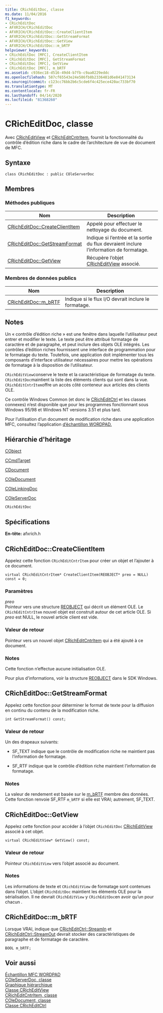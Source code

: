 ```yaml
---
title: CRichEditDoc, classe
ms.date: 11/04/2016
f1_keywords:
- CRichEditDoc
- AFXRICH/CRichEditDoc
- AFXRICH/CRichEditDoc::CreateClientItem
- AFXRICH/CRichEditDoc::GetStreamFormat
- AFXRICH/CRichEditDoc::GetView
- AFXRICH/CRichEditDoc::m_bRTF
helpviewer_keywords:
- CRichEditDoc [MFC], CreateClientItem
- CRichEditDoc [MFC], GetStreamFormat
- CRichEditDoc [MFC], GetView
- CRichEditDoc [MFC], m_bRTF
ms.assetid: c936ec18-d516-49d4-b7fb-c9aa0229eddc
ms.openlocfilehash: 587cf65543e24e586fb8b2336481d6e841473134
ms.sourcegitcommit: c123cc76bb2b6c5cde6f4c425ece420ac733bf70
ms.translationtype: MT
ms.contentlocale: fr-FR
ms.lasthandoff: 04/14/2020
ms.locfileid: "81368260"
---
```

# <a name="cricheditdoc-class"></a>CRichEditDoc, classe

Avec [CRichEditView](../../mfc/reference/cricheditview-class.md) et [CRichEditCntrItem](../../mfc/reference/cricheditcntritem-class.md), fournit la fonctionnalité du contrôle d’édition riche dans le cadre de l’architecture de vue de document de MFC.

## <a name="syntax"></a>Syntaxe

```
class CRichEditDoc : public COleServerDoc
```

## <a name="members"></a>Membres

### <a name="public-methods"></a>M&#233;thodes publiques

|Nom|Description|
|----------|-----------------|
|[CRichEditDoc::CreateClientItem](#createclientitem)|Appelé pour effectuer le nettoyage du document.|
|[CRichEditDoc::GetStreamFormat](#getstreamformat)|Indique si l’entrée et la sortie du flux devraient inclure l’information de formatage.|
|[CRichEditDoc::GetView](#getview)|Récupère l’objet [CRichEditView](../../mfc/reference/cricheditview-class.md) associé.|

### <a name="public-data-members"></a>Membres de données publics

|Nom|Description|
|----------|-----------------|
|[CRichEditDoc::m_bRTF](#m_brtf)|Indique si le flux I/O devrait inclure le formatage.|

## <a name="remarks"></a>Notes

Un « contrôle d’édition riche » est une fenêtre dans laquelle l’utilisateur peut entrer et modifier le texte. Le texte peut être attribué formatage de caractère et de paragraphe, et peut inclure des objets OLE intégrés. Les contrôles d’édition riches fournissent une interface de programmation pour le formatage du texte. Toutefois, une application doit implémenter tous les composants d’interface utilisateur nécessaires pour mettre les opérations de formatage à la disposition de l’utilisateur.

`CRichEditView`conserve le texte et la caractéristique de formatage du texte. `CRichEditDoc`maintient la liste des éléments clients qui sont dans la vue. `CRichEditCntrItem`offre un accès côté conteneur aux articles des clients OLE.

Ce contrôle Windows Common (et donc le [CRichEditCtrl](../../mfc/reference/cricheditctrl-class.md) et les classes connexes) n’est disponible que pour les programmes fonctionnant sous Windows 95/98 et Windows NT versions 3.51 et plus tard.

Pour l’utilisation d’un document de modification riche dans une application MFC, consultez l’application [d’échantillon WORDPAD.](../../overview/visual-cpp-samples.md)

## <a name="inheritance-hierarchy"></a>Hiérarchie d'héritage

[CObject](../../mfc/reference/cobject-class.md)

[CCmdTarget](../../mfc/reference/ccmdtarget-class.md)

[CDocument](../../mfc/reference/cdocument-class.md)

[COleDocument](../../mfc/reference/coledocument-class.md)

[COleLinkingDoc](../../mfc/reference/colelinkingdoc-class.md)

[COleServerDoc](../../mfc/reference/coleserverdoc-class.md)

`CRichEditDoc`

## <a name="requirements"></a>Spécifications

**En-tête:** afxrich.h

## <a name="cricheditdoccreateclientitem"></a><a name="createclientitem"></a>CRichEditDoc::CreateClientItem

Appelez cette fonction `CRichEditCntrItem` pour créer un objet et l’ajouter à ce document.

```
virtual CRichEditCntrItem* CreateClientItem(REOBJECT* preo = NULL) const = 0;
```

### <a name="parameters"></a>Paramètres

*preo*<br/>
Pointeur vers une structure [REOBJECT](/windows/win32/api/richole/ns-richole-reobject) qui décrit un élément OLE. Le `CRichEditCntrItem` nouvel objet est construit autour de cet article OLE. Si *preo* est NULL, le nouvel article client est vide.

### <a name="return-value"></a>Valeur de retour

Pointeur vers un nouvel objet [CRichEditCntrItem](../../mfc/reference/cricheditcntritem-class.md) qui a été ajouté à ce document.

### <a name="remarks"></a>Notes

Cette fonction n’effectue aucune initialisation OLE.

Pour plus d’informations, voir la structure [REOBJECT](/windows/win32/api/richole/ns-richole-reobject) dans le SDK Windows.

## <a name="cricheditdocgetstreamformat"></a><a name="getstreamformat"></a>CRichEditDoc::GetStreamFormat

Appelez cette fonction pour déterminer le format de texte pour la diffusion en continu du contenu de la modification riche.

```
int GetStreamFormat() const;
```

### <a name="return-value"></a>Valeur de retour

Un des drapeaux suivants:

- SF_TEXT indique que le contrôle de modification riche ne maintient pas l’information de formatage.

- SF_RTF indique que le contrôle d’édition riche maintient l’information de formatage.

### <a name="remarks"></a>Notes

La valeur de rendement est basée sur le [m_bRTF](#m_brtf) membre des données. Cette fonction renvoie SF_RTF `m_bRTF` si elle est VRAI; autrement, SF_TEXT.

## <a name="cricheditdocgetview"></a><a name="getview"></a>CRichEditDoc::GetView

Appelez cette fonction pour accéder à l’objet `CRichEditDoc` [CRichEditView](../../mfc/reference/cricheditview-class.md) associé à cet objet.

```
virtual CRichEditView* GetView() const;
```

### <a name="return-value"></a>Valeur de retour

Pointeur `CRichEditView` vers l’objet associé au document.

### <a name="remarks"></a>Notes

Les informations de texte et `CRichEditView` de formatage sont contenues dans l’objet. L’objet `CRichEditDoc` maintient les éléments OLE pour la sérialisation. Il ne devrait `CRichEditView` y `CRichEditDoc`en avoir qu’un pour chacun .

## <a name="cricheditdocm_brtf"></a><a name="m_brtf"></a>CRichEditDoc::m_bRTF

Lorsque VRAI, indique que [CRichEditCtrl::StreamIn](../../mfc/reference/cricheditctrl-class.md#streamin) et [CRichEditCtrl::StreamOut](../../mfc/reference/cricheditctrl-class.md#streamout) devrait stocker des caractéristiques de paragraphe et de formatage de caractère.

```
BOOL m_bRTF;
```

## <a name="see-also"></a>Voir aussi

[Échantillon MFC WORDPAD](../../overview/visual-cpp-samples.md)<br/>
[COleServerDoc, classe](../../mfc/reference/coleserverdoc-class.md)<br/>
[Graphique hiérarchique](../../mfc/hierarchy-chart.md)<br/>
[Classe CRichEditView](../../mfc/reference/cricheditview-class.md)<br/>
[CRichEditCntrItem, classe](../../mfc/reference/cricheditcntritem-class.md)<br/>
[COleDocument, classe](../../mfc/reference/coledocument-class.md)<br/>
[Classe CRichEditCtrl](../../mfc/reference/cricheditctrl-class.md)
